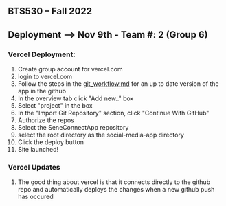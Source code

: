 ## BTS530 – Fall 2022 
## Deployment --> Nov 9th - Team #: 2 (Group 6)

### Vercel Deployment:
1. Create group account for vercel.com
2. login to vercel.com
3. Follow the steps in the [git_workflow.md](https://github.com/CAPSTONE-2022-2023/Group_06/blob/main/git_workflow.md) for an up to date version of the app in the github
4. In the overview tab click "Add new.." box
5. Select "project" in the box
6. In the "Import Git Repository" section, click "Continue With GitHub"
7. Authorize the repos
8. Select the SeneConnectApp repository
9. select the root directory as the social-media-app directory
10. Click the deploy button
11. Site launched!

### Vercel Updates
1. The good thing about vercel is that it connects directly to the github repo and automatically deploys the changes when a new github push has occured
